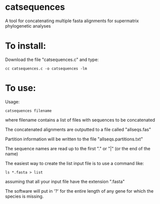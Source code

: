 # catsequences
A tool for concatenating multiple fasta alignments for supermatrix phylogenetic analyses

# To install:

Download the file "catsequences.c" and type:

```
cc catsequences.c -o catsequences -lm
```

# To use:

Usage: 

```
catsequences filename
```

  where filename contains a list of files with sequences to be concatenated

  The concatenated alignments are outputted to a file called "allseqs.fas"
  
  Partition information will be written to the file "allseqs.partitions.txt"

  The sequence names are read up to the first "." or "|" (or the end of the name)

  The easiest way to create the list input file is to use a command like:

```
ls *.fasta > list
```
assuming that all your input file have the extension ".fasta"

The software will put in '?' for the entire length of any gene for which the species is missing.

